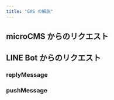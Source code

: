 ```yaml
---
title: "GAS の解説"
---
```


## microCMS からのリクエスト

## LINE Bot からのリクエスト
### replyMessage

### pushMessage